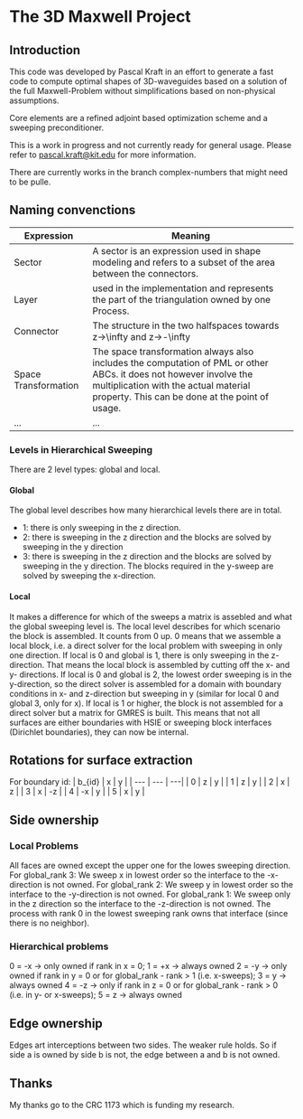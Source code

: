 # The 3D Maxwell Project

## Introduction

This code was developed by Pascal Kraft in an effort to generate a fast code to compute optimal shapes of 3D-waveguides based on a solution of the full Maxwell-Problem without simplifications based on non-physical assumptions. 

Core elements are a refined adjoint based optimization scheme and a sweeping preconditioner. 

This is a work in progress and not currently ready for general usage. Please refer to pascal.kraft@kit.edu for more information.

There are currently works in the branch complex-numbers that might need to be pulle.

## Naming convenctions

| Expression |Meaning     |
|------------|------------------------------------------------------------------------|
| Sector     | A sector is an expression used in shape modeling and refers to a subset of the area between the connectors. |
| Layer      | used in the implementation and represents the part of the triangulation owned by one Process.  |
| Connector  | The structure in the two halfspaces towards z->\infty and z->-\infty    |
| Space Transformation | The space transformation always also includes the computation of PML or other ABCs. it does not however involve the multiplication with the actual material property. This can be done at the point of usage. |
| ... | ... |

### Levels in Hierarchical Sweeping

There are 2 level types: global and local.

#### Global

The global level describes how many hierarchical levels there are in total.

- 1: there is only sweeping in the z direction.
- 2: there is sweeping in the z direction and the blocks are solved by sweeping in the y direction
- 3: there is sweeping in the z direction and the blocks are solved by sweeping in the y direction. The blocks required in the y-sweep are solved by sweeping the x-direction.

#### Local

It makes a difference for which of the sweeps a matrix is assebled and what the global sweeping level is. The local level describes for which scenario the block is assembled. It counts from 0 up. 0 means that we assemble a local block, i.e. a direct solver for the local problem with sweeping in only one direction. 
If local is 0 and global is 1, there is only sweeping in the z-direction. That means the local block is assembled by cutting off the x- and y- directions.
If local is 0 and global is 2, the lowest order sweeping is in the y-direction, so the direct solver is assembled for a domain with boundary conditions in x- and z-direction but sweeping in y (similar for local 0 and global 3, only for x).
If local is 1 or higher, the block is not assembled for a direct solver but a matrix for GMRES is built. This means that not all surfaces are either boundaries with HSIE or sweeping block interfaces (Dirichlet boundaries), they can now be internal.

## Rotations for surface extraction

For boundary id:
| b_{id} | x | y |
| --- | --- | ---|
| 0 | z | y |
| 1 | z | y |
| 2 | x | z |
| 3 | x | -z |
| 4 | -x | y |
| 5 | x | y |

## Side ownership

### Local Problems

All faces are owned except the upper one for the lowes sweeping direction.
For global_rank 3: We sweep x in lowest order so the interface to the -x-direction is not owned.
For global_rank 2: We sweep y in lowest order so the interface to the -y-direction is not owned.
For global_rank 1: We sweep only in the z direction so the interface to the -z-direction is not owned.
The process with rank 0 in the lowest sweeping rank owns that interface (since there is no neighbor).

### Hierarchical problems

0 = -x -> only owned if rank in x = 0;
1 = +x -> always owned
2 = -y -> only owned if rank in y = 0 or for global_rank - rank > 1 (i.e. x-sweeps);
3 =  y -> always owned
4 = -z -> only if rank in z = 0 or for global_rank - rank > 0 (i.e. in y- or x-sweeps);
5 =  z -> always owned

## Edge ownership

Edges art interceptions between two sides. The weaker rule holds. So if side a is owned by side b is not, the edge between a and b is not owned.

## Thanks

My thanks go to the CRC 1173 which is funding my research.
